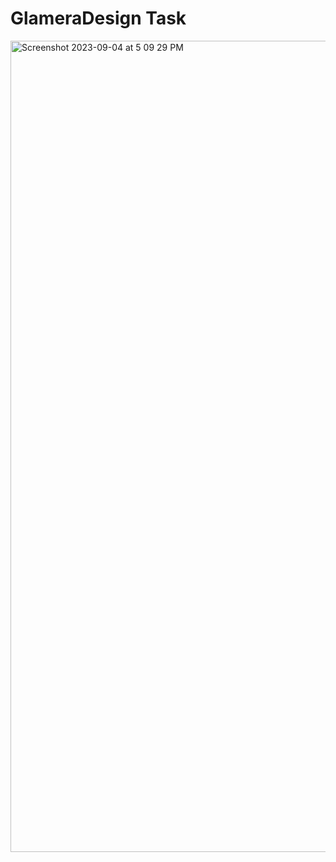 # GlameraDesign Task 

<img width="1298" alt="Screenshot 2023-09-04 at 5 09 29 PM" src="https://github.com/Talal-94/GlameraDesign/assets/62718764/389c1fdb-2bc1-432e-b2c4-9bda2ce6715f">
